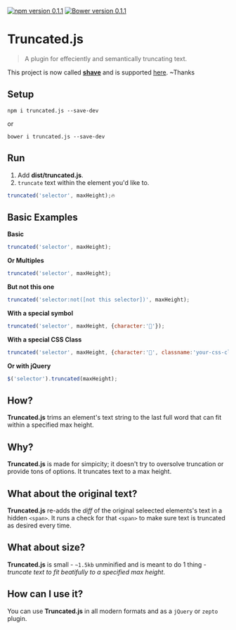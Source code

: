 [![npm version 0.1.1](https://badge.fury.io/js/truncated.js.svg)](https://www.npmjs.com/package/truncated.js)
[![Bower version 0.1.1](https://badge.fury.io/bo/truncated.js.svg)](https://github.com/yowainwright/truncated.js)

# Truncated.js

> A plugin for effeciently and semantically truncating text.

This project is now called [**shave**](https://github.com/dollarshaveclub/shave) and is supported [here](https://github.com/dollarshaveclub/shave). ~Thanks


## Setup

```terminal
npm i truncated.js --save-dev
```
or
```terminal
bower i truncated.js --save-dev
```

## Run

1. Add **dist/truncated.js**.
2. `truncate` text within the element you'd like to.

```javascript
truncated('selector', maxHeight);🔥
```

## Basic Examples

**Basic**
```javascript
truncated('selector', maxHeight);
```

**Or Multiples**
```javascript
truncated('selector', maxHeight);
```

**But not this one**
```javascript
truncated('selector:not([not this selector])', maxHeight);
```
**With a special symbol**
```javascript
truncated('selector', maxHeight, {character:'🍻'});
```

**With a special CSS Class**
```javascript
truncated('selector', maxHeight, {character:'🙌', classname:'your-css-class'});
```

**Or with jQuery**
```javascript
$('selector').truncated(maxHeight);
```

## How?

**Truncated.js** trims an element's text string to the last full word that can fit within a specified max height.

## Why?

**Truncated.js** is made for simpicity; it doesn't try to oversolve truncation or provide tons of options. It truncates text to a max height.

## What about the original text?

**Truncated.js** re-adds the _diff_ of the original seleected elements's text in a hidden `<span>`. It runs a check for that `<span>` to make sure text is truncated as desired every time.

## What about size?

**Truncated.js** is small - `~1.5kb` unminified and is meant to do 1 thing - _truncate text to fit beatifully to a specified max height_.

## How can I use it?

You can use **Truncated.js** in all modern formats and as a `jQuery` or `zepto` plugin.
